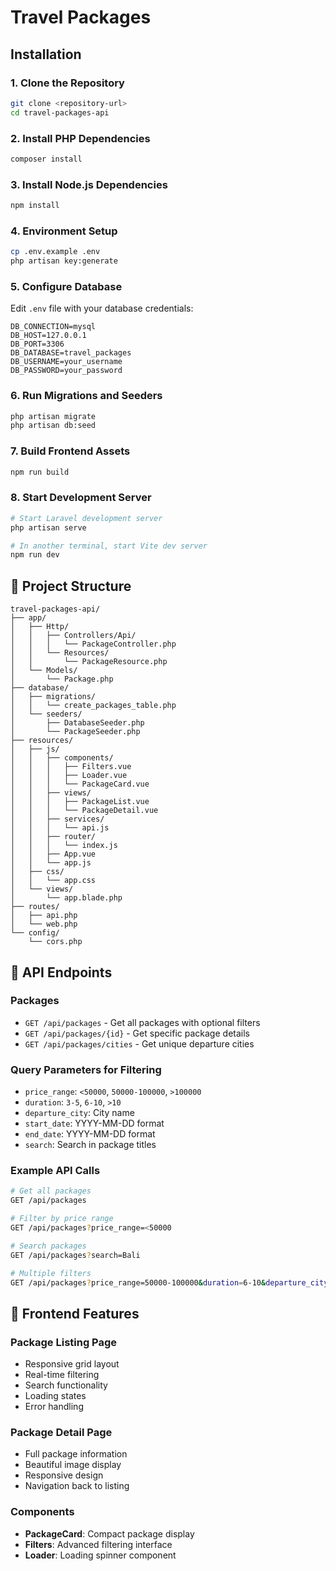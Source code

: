 # Travel Packages

##  Installation

### 1. Clone the Repository
```bash
git clone <repository-url>
cd travel-packages-api
```

### 2. Install PHP Dependencies
```bash
composer install
```

### 3. Install Node.js Dependencies
```bash
npm install
```

### 4. Environment Setup
```bash
cp .env.example .env
php artisan key:generate
```

### 5. Configure Database
Edit `.env` file with your database credentials:
```env
DB_CONNECTION=mysql
DB_HOST=127.0.0.1
DB_PORT=3306
DB_DATABASE=travel_packages
DB_USERNAME=your_username
DB_PASSWORD=your_password
```

### 6. Run Migrations and Seeders
```bash
php artisan migrate
php artisan db:seed
```

### 7. Build Frontend Assets
```bash
npm run build
```

### 8. Start Development Server
```bash
# Start Laravel development server
php artisan serve

# In another terminal, start Vite dev server
npm run dev
```

## 📁 Project Structure

```
travel-packages-api/
├── app/
│   ├── Http/
│   │   ├── Controllers/Api/
│   │   │   └── PackageController.php
│   │   └── Resources/
│   │       └── PackageResource.php
│   └── Models/
│       └── Package.php
├── database/
│   ├── migrations/
│   │   └── create_packages_table.php
│   └── seeders/
│       ├── DatabaseSeeder.php
│       └── PackageSeeder.php
├── resources/
│   ├── js/
│   │   ├── components/
│   │   │   ├── Filters.vue
│   │   │   ├── Loader.vue
│   │   │   └── PackageCard.vue
│   │   ├── views/
│   │   │   ├── PackageList.vue
│   │   │   └── PackageDetail.vue
│   │   ├── services/
│   │   │   └── api.js
│   │   ├── router/
│   │   │   └── index.js
│   │   ├── App.vue
│   │   └── app.js
│   ├── css/
│   │   └── app.css
│   └── views/
│       └── app.blade.php
├── routes/
│   ├── api.php
│   └── web.php
└── config/
    └── cors.php
```

## 🔧 API Endpoints

### Packages
- `GET /api/packages` - Get all packages with optional filters
- `GET /api/packages/{id}` - Get specific package details
- `GET /api/packages/cities` - Get unique departure cities

### Query Parameters for Filtering
- `price_range`: `<50000`, `50000-100000`, `>100000`
- `duration`: `3-5`, `6-10`, `>10`
- `departure_city`: City name
- `start_date`: YYYY-MM-DD format
- `end_date`: YYYY-MM-DD format
- `search`: Search in package titles

### Example API Calls
```bash
# Get all packages
GET /api/packages

# Filter by price range
GET /api/packages?price_range=<50000

# Search packages
GET /api/packages?search=Bali

# Multiple filters
GET /api/packages?price_range=50000-100000&duration=6-10&departure_city=Jakarta
```

## 🎨 Frontend Features

### Package Listing Page
- Responsive grid layout
- Real-time filtering
- Search functionality
- Loading states
- Error handling

### Package Detail Page
- Full package information
- Beautiful image display
- Responsive design
- Navigation back to listing

### Components
- **PackageCard**: Compact package display
- **Filters**: Advanced filtering interface
- **Loader**: Loading spinner component